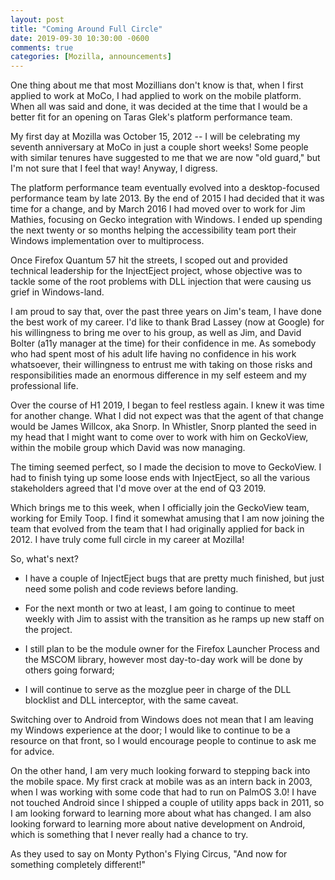 ```yaml
---
layout: post
title: "Coming Around Full Circle"
date: 2019-09-30 10:30:00 -0600
comments: true
categories: [Mozilla, announcements]
---
```

One thing about me that most Mozillians don't know is that, when I first applied to work at MoCo, 
I had applied to work on the mobile platform. When all was said and done, it was decided at the time 
that I would be a better fit for an opening on Taras Glek's platform performance team.

My first day at Mozilla was October 15, 2012 -- I will be celebrating my seventh anniversary at MoCo in 
just a couple short weeks! Some people with similar tenures have suggested to me that we are now 
"old guard," but I'm not sure that I feel that way! Anyway, I digress.

The platform performance team eventually evolved into a desktop-focused performance team by late 2013.
By the end of 2015 I had decided that it was time for a change, and by March 2016 I had moved over to 
work for Jim Mathies, focusing on Gecko integration with Windows. I ended up spending the next twenty 
or so months helping the accessibility team port their Windows implementation over to multiprocess.

Once Firefox Quantum 57 hit the streets, I scoped out and provided technical leadership for the 
InjectEject project, whose objective was to tackle some of the root problems with DLL injection that 
were causing us grief in Windows-land.

I am proud to say that, over the past three years on Jim's team, I have done the best work of my career.
I'd like to thank Brad Lassey (now at Google) for his willingness to bring me over to his group, as well as 
Jim, and David Bolter (a11y manager at the time) for their confidence in me. As somebody who had spent most 
of his adult life having no confidence in his work whatsoever, their willingness to entrust me with 
taking on those risks and responsibilities made an enormous difference in my self esteem and my 
professional life.

Over the course of H1 2019, I began to feel restless again. I knew it was time for another change. What 
I did not expect was that the agent of that change would be James Willcox, aka Snorp. In Whistler, Snorp 
planted the seed in my head that I might want to come over to work with him on GeckoView, within the 
mobile group which David was now managing.

The timing seemed perfect, so I made the decision to move to GeckoView. I had to finish tying up some 
loose ends with InjectEject, so all the various stakeholders agreed that I'd move over at the end of Q3 2019.

Which brings me to this week, when I officially join the GeckoView team, working for Emily Toop. I find 
it somewhat amusing that I am now joining the team that evolved from the team that I had originally applied 
for back in 2012. I have truly come full circle in my career at Mozilla!

So, what's next?

* I have a couple of InjectEject bugs that are pretty much finished, but just need some polish and 
code reviews before landing.

* For the next month or two at least, I am going to continue to meet weekly with Jim to assist with 
the transition as he ramps up new staff on the project.

* I still plan to be the module owner for the Firefox Launcher Process and the MSCOM library, however most 
day-to-day work will be done by others going forward;

* I will continue to serve as the mozglue peer in charge of the DLL blocklist and DLL interceptor, with 
the same caveat.

Switching over to Android from Windows does not mean that I am leaving my Windows experience at the door; I 
would like to continue to be a resource on that front, so I would encourage people to continue to ask me 
for advice.

On the other hand, I am very much looking forward to stepping back into the mobile space. My first crack at 
mobile was as an intern back in 2003, when I was working with some code that had to run on PalmOS 3.0! I have not
touched Android since I shipped a couple of utility apps back in 2011, so I am looking forward to learning 
more about what has changed. I am also looking forward to learning more about native development on Android, 
which is something that I never really had a chance to try.

As they used to say on Monty Python's Flying Circus, "And now for something completely different!"

